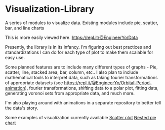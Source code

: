 # Visualization-Library
A series of modules to visualize data. Existing modules include pie, scatter, bar, and line charts

This is more easily viewed here.
https://repl.it/@EngineerYo/Data

Presently, the library is in its infancy. I'm figuring out best practices and standardizations I can do for each type of plot to make them scalable for easy use.

Some planned features are to include many different types of graphs - Pie, scatter, line, stacked area, bar, column, etc..
I also plan to include mathematical tools to interpret data, such as taking fourier transformations of appropriate datasets (see https://repl.it/@EngineerYo/Orbital-Period-animation), fourier transformations, shifting data to a polar plot, fitting data, generating voronoi sets from appropriate data, and much more.

I'm also playing around with animations in a separate repository to better tell the data's story.

Some examples of visualization currently available
[Scatter plot](https://i.imgur.com/Wttqv0x.png)
[Nested pie chart](https://i.imgur.com/Wttqv0x.png)
